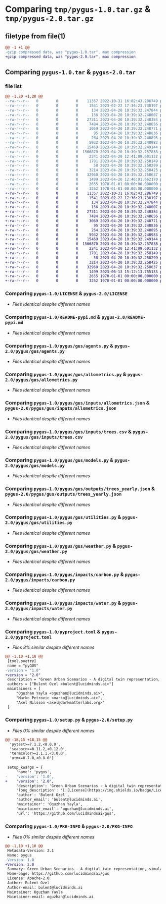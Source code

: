 # Comparing `tmp/pygus-1.0.tar.gz` & `tmp/pygus-2.0.tar.gz`

## filetype from file(1)

```diff
@@ -1 +1 @@
-gzip compressed data, was "pygus-1.0.tar", max compression
+gzip compressed data, was "pygus-2.0.tar", max compression
```

## Comparing `pygus-1.0.tar` & `pygus-2.0.tar`

### file list

```diff
@@ -1,20 +1,20 @@
--rw-r--r--   0        0        0    11357 2022-10-31 16:02:43.286749 pygus-1.0/LICENSE
--rw-r--r--   0        0        0     1541 2023-02-22 17:36:23.738197 pygus-1.0/README-pypi.md
--rw-r--r--   0        0        0      134 2023-04-20 10:39:32.247844 pygus-1.0/pygus/__init__.py
--rw-r--r--   0        0        0      156 2023-04-20 10:39:32.248007 pygus-1.0/pygus/gus/__init__.py
--rw-r--r--   0        0        0    27311 2023-04-20 10:39:32.248384 pygus-1.0/pygus/gus/agents.py
--rw-r--r--   0        0        0     7484 2023-04-20 10:39:32.248656 pygus-1.0/pygus/gus/allometrics.py
--rw-r--r--   0        0        0     3069 2023-04-20 10:39:32.248771 pygus-1.0/pygus/gus/inputs/allometrics.json
--rw-r--r--   0        0        0       95 2023-04-20 10:39:32.248836 pygus-1.0/pygus/gus/inputs/scenario.json
--rw-r--r--   0        0        0      264 2023-04-20 10:39:32.248895 pygus-1.0/pygus/gus/inputs/site.json
--rw-r--r--   0        0        0     5932 2023-04-20 10:39:32.248983 pygus-1.0/pygus/gus/inputs/trees.csv
--rw-r--r--   0        0        0    15469 2023-04-20 10:39:32.249144 pygus-1.0/pygus/gus/models.py
--rw-r--r--   0        0        0  1566870 2023-04-20 10:39:32.257838 pygus-1.0/pygus/gus/outputs/trees_yearly.json
--rw-r--r--   0        0        0     2241 2023-04-20 12:41:09.601132 pygus-1.0/pygus/gus/utilities.py
--rw-r--r--   0        0        0     1701 2023-04-20 10:39:32.258149 pygus-1.0/pygus/gus/weather.py
--rw-r--r--   0        0        0       58 2023-04-20 10:39:32.258299 pygus-1.0/pygus/impacts/__init__.py
--rw-r--r--   0        0        0     3214 2023-04-20 10:39:32.258425 pygus-1.0/pygus/impacts/carbon.py
--rw-r--r--   0        0        0    32960 2023-04-20 10:39:32.258637 pygus-1.0/pygus/impacts/water.py
--rw-r--r--   0        0        0     1499 2023-04-20 12:46:01.662170 pygus-1.0/pyproject.toml
--rw-r--r--   0        0        0     2655 1970-01-01 00:00:00.000000 pygus-1.0/setup.py
--rw-r--r--   0        0        0     3262 1970-01-01 00:00:00.000000 pygus-1.0/PKG-INFO
+-rw-r--r--   0        0        0    11357 2022-10-31 16:02:43.286749 pygus-2.0/LICENSE
+-rw-r--r--   0        0        0     1541 2023-02-22 17:36:23.738197 pygus-2.0/README-pypi.md
+-rw-r--r--   0        0        0      134 2023-04-20 10:39:32.247844 pygus-2.0/pygus/__init__.py
+-rw-r--r--   0        0        0      156 2023-04-20 10:39:32.248007 pygus-2.0/pygus/gus/__init__.py
+-rw-r--r--   0        0        0    27311 2023-04-20 10:39:32.248384 pygus-2.0/pygus/gus/agents.py
+-rw-r--r--   0        0        0     7484 2023-04-20 10:39:32.248656 pygus-2.0/pygus/gus/allometrics.py
+-rw-r--r--   0        0        0     3069 2023-04-20 10:39:32.248771 pygus-2.0/pygus/gus/inputs/allometrics.json
+-rw-r--r--   0        0        0       95 2023-04-20 10:39:32.248836 pygus-2.0/pygus/gus/inputs/scenario.json
+-rw-r--r--   0        0        0      264 2023-04-20 10:39:32.248895 pygus-2.0/pygus/gus/inputs/site.json
+-rw-r--r--   0        0        0     5932 2023-04-20 10:39:32.248983 pygus-2.0/pygus/gus/inputs/trees.csv
+-rw-r--r--   0        0        0    15469 2023-04-20 10:39:32.249144 pygus-2.0/pygus/gus/models.py
+-rw-r--r--   0        0        0  1566870 2023-04-20 10:39:32.257838 pygus-2.0/pygus/gus/outputs/trees_yearly.json
+-rw-r--r--   0        0        0     2241 2023-04-20 12:41:09.601132 pygus-2.0/pygus/gus/utilities.py
+-rw-r--r--   0        0        0     1701 2023-04-20 10:39:32.258149 pygus-2.0/pygus/gus/weather.py
+-rw-r--r--   0        0        0       58 2023-04-20 10:39:32.258299 pygus-2.0/pygus/impacts/__init__.py
+-rw-r--r--   0        0        0     3214 2023-04-20 10:39:32.258425 pygus-2.0/pygus/impacts/carbon.py
+-rw-r--r--   0        0        0    32960 2023-04-20 10:39:32.258637 pygus-2.0/pygus/impacts/water.py
+-rw-r--r--   0        0        0     1499 2023-06-13 15:12:13.755133 pygus-2.0/pyproject.toml
+-rw-r--r--   0        0        0     2655 1970-01-01 00:00:00.000000 pygus-2.0/setup.py
+-rw-r--r--   0        0        0     3262 1970-01-01 00:00:00.000000 pygus-2.0/PKG-INFO
```

### Comparing `pygus-1.0/LICENSE` & `pygus-2.0/LICENSE`

 * *Files identical despite different names*

### Comparing `pygus-1.0/README-pypi.md` & `pygus-2.0/README-pypi.md`

 * *Files identical despite different names*

### Comparing `pygus-1.0/pygus/gus/agents.py` & `pygus-2.0/pygus/gus/agents.py`

 * *Files identical despite different names*

### Comparing `pygus-1.0/pygus/gus/allometrics.py` & `pygus-2.0/pygus/gus/allometrics.py`

 * *Files identical despite different names*

### Comparing `pygus-1.0/pygus/gus/inputs/allometrics.json` & `pygus-2.0/pygus/gus/inputs/allometrics.json`

 * *Files identical despite different names*

### Comparing `pygus-1.0/pygus/gus/inputs/trees.csv` & `pygus-2.0/pygus/gus/inputs/trees.csv`

 * *Files identical despite different names*

### Comparing `pygus-1.0/pygus/gus/models.py` & `pygus-2.0/pygus/gus/models.py`

 * *Files identical despite different names*

### Comparing `pygus-1.0/pygus/gus/outputs/trees_yearly.json` & `pygus-2.0/pygus/gus/outputs/trees_yearly.json`

 * *Files identical despite different names*

### Comparing `pygus-1.0/pygus/gus/utilities.py` & `pygus-2.0/pygus/gus/utilities.py`

 * *Files identical despite different names*

### Comparing `pygus-1.0/pygus/gus/weather.py` & `pygus-2.0/pygus/gus/weather.py`

 * *Files identical despite different names*

### Comparing `pygus-1.0/pygus/impacts/carbon.py` & `pygus-2.0/pygus/impacts/carbon.py`

 * *Files identical despite different names*

### Comparing `pygus-1.0/pygus/impacts/water.py` & `pygus-2.0/pygus/impacts/water.py`

 * *Files identical despite different names*

### Comparing `pygus-1.0/pyproject.toml` & `pygus-2.0/pyproject.toml`

 * *Files 8% similar despite different names*

```diff
@@ -1,10 +1,10 @@
 [tool.poetry]
 name = "pyGUS"
-version = "1.0"
+version = "2.0"
 description = "Green Urban Scenarios - A digital twin representation, simulation of urban forests and their impact analysis."
 authors = ["Bulent Ozel <bulent@lucidminds.ai>"] 
 maintainers = [
     "Oguzhan Yayla <oguzhan@lucidminds.ai>", 
     "Marko Petrovic <marko@lucidminds.ai>", 
     "Axel Nilsson <axel@darkmatterlabs.org>"
 ]
```

### Comparing `pygus-1.0/setup.py` & `pygus-2.0/setup.py`

 * *Files 0% similar despite different names*

```diff
@@ -18,15 +18,15 @@
  'pytest>=7.1.2,<8.0.0',
  'seaborn>=0.11.2,<0.12.0',
  'termcolor>=2.1.1,<3.0.0',
  'utm>=0.7.0,<0.8.0']
 
 setup_kwargs = {
     'name': 'pygus',
-    'version': '1.0',
+    'version': '2.0',
     'description': 'Green Urban Scenarios - A digital twin representation, simulation of urban forests and their impact analysis.',
     'long_description': '[![License](https://img.shields.io/badge/License-Apache_2.0-blue.svg)](https://opensource.org/licenses/Apache-2.0)\n[![Versions](https://img.shields.io/pypi/pyversions/pygus)]()\n\n\n\n# gus\n![GUS-IMAGE](https://miro.medium.com/max/1400/1*fMM7rnq1RJCh-nFBGLUvyA.png)\n\nGreen Urban Scenarios - A digital twin representation, simulation of urban forests and their impact analysis.\n\n## Getting Started\nVisit the GUS [website documentation](https://lucidmindsai.github.io/gus/) for help with installing GUS, code documentation, and a [basic tutorial](https://github.com/lucidmindsai/gus/blob/main/notebooks/Tutorial.ipynb) to get you started. \n\n## Install from PyPi\nWe publish GUS as `pyGus` package in PyPi. Dependencies can be found in the .toml file on the GUS GitHub page. Even though installation with Poetry is possible, the most stable installation can be done via pip.\n\n```\n$ pip install pygus\n```\n\nFor further instructions and code documentation, visit [GUS Code Documentation](https://lucidmindsai.github.io/gus/)\n\n### Who maintains GUS?\nThe GUS is currently developed and maintained by [Lucidminds](https://lucidminds.ai/) and [Dark Matter Labs](https://darkmatterlabs.org/) members as part of their joint project [TreesAI](https://treesasinfrastructure.com/#/).\n\n### Notes\n* The GUS is open for PRs.\n* PRs will be reviewed by the current maintainers of the project.\n* Extensive development guidelines will be provided soon.\n* To report bugs, fixes, and questions, please use the [GitHub issues](https://github.com/lucidmindsai/gus/issues).',
     'author': 'Bulent Ozel',
     'author_email': 'bulent@lucidminds.ai',
     'maintainer': 'Oguzhan Yayla',
     'maintainer_email': 'oguzhan@lucidminds.ai',
     'url': 'https://github.com/lucidmindsai/gus',
```

### Comparing `pygus-1.0/PKG-INFO` & `pygus-2.0/PKG-INFO`

 * *Files 0% similar despite different names*

```diff
@@ -1,10 +1,10 @@
 Metadata-Version: 2.1
 Name: pygus
-Version: 1.0
+Version: 2.0
 Summary: Green Urban Scenarios - A digital twin representation, simulation of urban forests and their impact analysis.
 Home-page: https://github.com/lucidmindsai/gus
 License: Apache-2.0
 Author: Bulent Ozel
 Author-email: bulent@lucidminds.ai
 Maintainer: Oguzhan Yayla
 Maintainer-email: oguzhan@lucidminds.ai
```

